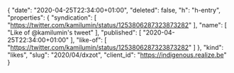 {
  "date": "2020-04-25T22:34:00+01:00",
  "deleted": false,
  "h": "h-entry",
  "properties": {
    "syndication": [
      "https://twitter.com/kamilumin/status/1253806287323873282"
    ],
    "name": [
      "Like of @kamilumin's tweet"
    ],
    "published": [
      "2020-04-25T22:34:00+01:00"
    ],
    "like-of": [
      "https://twitter.com/kamilumin/status/1253806287323873282"
    ]
  },
  "kind": "likes",
  "slug": "2020/04/dxzot",
  "client_id": "https://indigenous.realize.be"
}
